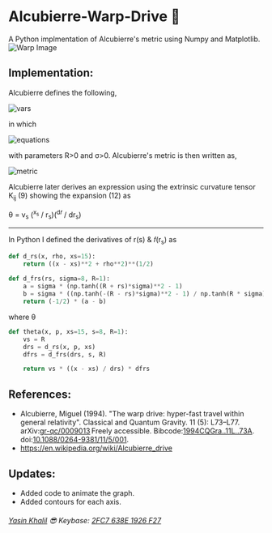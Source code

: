 # Alcubierre-Warp-Drive :rocket:
A Python implmentation of Alcubierre's metric using Numpy and Matplotlib.
![Warp Image](https://github.com/ysnkhll/Alcubierre-Warp-Drive/blob/master/example_graph.gif)

## Implementation:
Alcubierre defines the following,

![vars](https://wikimedia.org/api/rest_v1/media/math/render/svg/59ae8beb08bae255e40962f098bd9ac6f042a3d6)

in which

![equations](https://wikimedia.org/api/rest_v1/media/math/render/svg/a79c6cc361dd5feaff2c768d482263ce5f3c76c6)

with parameters R>0 and σ>0. Alcubierre's metric is then written as,

![metric](https://wikimedia.org/api/rest_v1/media/math/render/svg/34fc4fd0c1af54c827eafabc29cb44fa7341c948)

Alcubierre later derives an expression using the extrinsic curvature tensor K<sub>ij</sub> (9)
showing the expansion (12) as

θ = v<sub>s</sub> (<sup>x<sub>s</sub></sup> / r<sub>s</sub>)(<sup>d𝑓</sup> / dr<sub>s</sub>)

---
In Python I defined the derivatives of r(s) & 𝑓(r<sub>s</sub>) as
```python
def d_rs(x, rho, xs=15):
    return ((x - xs)**2 + rho**2)**(1/2)
    
def d_frs(rs, sigma=8, R=1):
    a = sigma * (np.tanh((R + rs)*sigma)**2 - 1)
    b = sigma * ((np.tanh(-(R - rs)*sigma)**2 - 1) / np.tanh(R * sigma))
    return (-1/2) * (a - b)
```
where θ
```python
def theta(x, p, xs=15, s=8, R=1):
    vs = R
    drs = d_rs(x, p, xs)
    dfrs = d_frs(drs, s, R)

    return vs * ((x - xs) / drs) * dfrs
```

## References:
* Alcubierre, Miguel (1994). "The warp drive: hyper-fast travel within general relativity". Classical and Quantum Gravity. 11 (5): L73–L77. arXiv:[gr-qc/0009013](https://arxiv.org/abs/gr-qc/0009013) Freely accessible. Bibcode:[1994CQGra..11L..73A](http://adsabs.harvard.edu/abs/1994CQGra..11L..73A). doi:[10.1088/0264-9381/11/5/001](https://doi.org/10.1088%2F0264-9381%2F11%2F5%2F001).
* https://en.wikipedia.org/wiki/Alcubierre_drive

## Updates:
 - Added code to animate the graph.
 - Added contours for each axis.
 
###### [Yasin Khalil](http://www.yasinkhalil.com) :sunglasses: Keybase: [2FC7 638E 1926 F27](https://keybase.io/ysnkhll)
